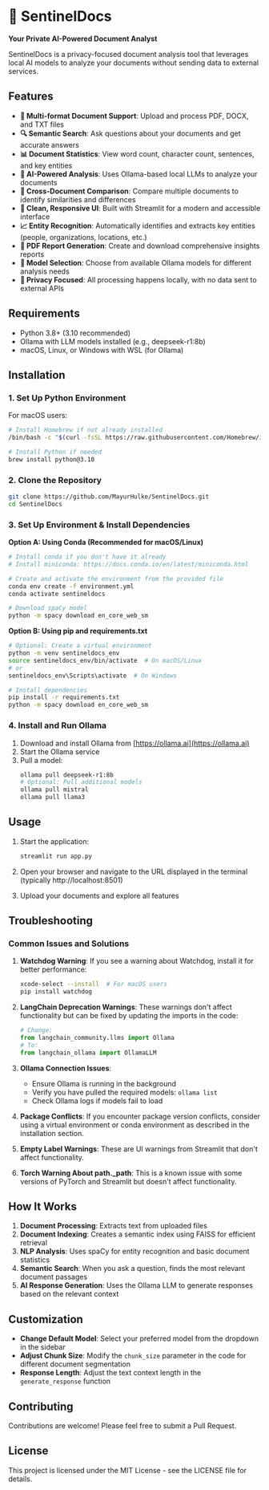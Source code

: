 # 🙈 SentinelDocs

**Your Private AI-Powered Document Analyst**

SentinelDocs is a privacy-focused document analysis tool that leverages local AI models to analyze your documents without sending data to external services.

## Features

- **📂 Multi-format Document Support**: Upload and process PDF, DOCX, and TXT files
- **🔍 Semantic Search**: Ask questions about your documents and get accurate answers
- **📊 Document Statistics**: View word count, character count, sentences, and key entities
- **🧠 AI-Powered Analysis**: Uses Ollama-based local LLMs to analyze your documents
- **🔄 Cross-Document Comparison**: Compare multiple documents to identify similarities and differences
- **📱 Clean, Responsive UI**: Built with Streamlit for a modern and accessible interface
- **📈 Entity Recognition**: Automatically identifies and extracts key entities (people, organizations, locations, etc.)
- **📄 PDF Report Generation**: Create and download comprehensive insights reports
- **🧩 Model Selection**: Choose from available Ollama models for different analysis needs
- **🔐 Privacy Focused**: All processing happens locally, with no data sent to external APIs

## Requirements

- Python 3.8+ (3.10 recommended)
- Ollama with LLM models installed (e.g., deepseek-r1:8b)
- macOS, Linux, or Windows with WSL (for Ollama)

## Installation

### 1. Set Up Python Environment

For macOS users:
```bash
# Install Homebrew if not already installed
/bin/bash -c "$(curl -fsSL https://raw.githubusercontent.com/Homebrew/install/HEAD/install.sh)"

# Install Python if needed
brew install python@3.10
```

### 2. Clone the Repository
```bash
git clone https://github.com/MayurHulke/SentinelDocs.git
cd SentinelDocs
```

### 3. Set Up Environment & Install Dependencies

**Option A: Using Conda (Recommended for macOS/Linux)**
```bash
# Install conda if you don't have it already
# Install miniconda: https://docs.conda.io/en/latest/miniconda.html

# Create and activate the environment from the provided file
conda env create -f environment.yml
conda activate sentineldocs

# Download spaCy model
python -m spacy download en_core_web_sm
```

**Option B: Using pip and requirements.txt**
```bash
# Optional: Create a virtual environment
python -m venv sentineldocs_env
source sentineldocs_env/bin/activate  # On macOS/Linux
# or
sentineldocs_env\Scripts\activate  # On Windows

# Install dependencies
pip install -r requirements.txt
python -m spacy download en_core_web_sm
```

### 4. Install and Run Ollama

1. Download and install Ollama from [https://ollama.ai](https://ollama.ai)
2. Start the Ollama service
3. Pull a model:
   ```bash
   ollama pull deepseek-r1:8b
   # Optional: Pull additional models
   ollama pull mistral
   ollama pull llama3
   ```

## Usage

1. Start the application:
   ```bash
   streamlit run app.py
   ```

2. Open your browser and navigate to the URL displayed in the terminal (typically http://localhost:8501)

3. Upload your documents and explore all features

## Troubleshooting

### Common Issues and Solutions

1. **Watchdog Warning**:
   If you see a warning about Watchdog, install it for better performance:
   ```bash
   xcode-select --install  # For macOS users
   pip install watchdog
   ```

2. **LangChain Deprecation Warnings**:
   These warnings don't affect functionality but can be fixed by updating the imports in the code:
   ```python
   # Change:
   from langchain_community.llms import Ollama
   # To:
   from langchain_ollama import OllamaLLM
   ```

3. **Ollama Connection Issues**:
   - Ensure Ollama is running in the background
   - Verify you have pulled the required models: `ollama list`
   - Check Ollama logs if models fail to load

4. **Package Conflicts**:
   If you encounter package version conflicts, consider using a virtual environment or conda environment as described in the installation section.

5. **Empty Label Warnings**:
   These are UI warnings from Streamlit that don't affect functionality.

6. **Torch Warning About __path__._path**:
   This is a known issue with some versions of PyTorch and Streamlit but doesn't affect functionality.

## How It Works

1. **Document Processing**: Extracts text from uploaded files
2. **Document Indexing**: Creates a semantic index using FAISS for efficient retrieval
3. **NLP Analysis**: Uses spaCy for entity recognition and basic document statistics
4. **Semantic Search**: When you ask a question, finds the most relevant document passages
5. **AI Response Generation**: Uses the Ollama LLM to generate responses based on the relevant context

## Customization

- **Change Default Model**: Select your preferred model from the dropdown in the sidebar
- **Adjust Chunk Size**: Modify the `chunk_size` parameter in the code for different document segmentation
- **Response Length**: Adjust the text context length in the `generate_response` function

## Contributing

Contributions are welcome! Please feel free to submit a Pull Request.

## License

This project is licensed under the MIT License - see the LICENSE file for details.

